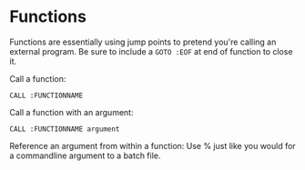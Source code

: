 # Functions


Functions are essentially using jump points to pretend you're calling an external program. Be sure to include a `GOTO :EOF` at end of function to close it.

Call a function:

```batch
CALL :FUNCTIONNAME
```

Call a function with an argument:

```batch
CALL :FUNCTIONNAME argument
```

Reference an argument from within a function:
Use % just like you would for a commandline argument to a batch file.


